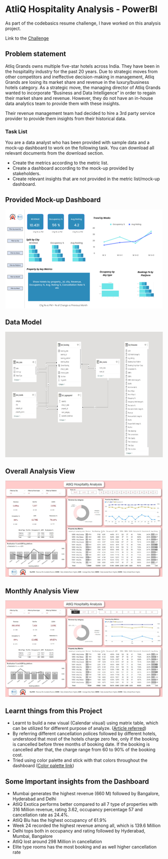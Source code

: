 # AtliQ Hospitality Analysis - PowerBI

As part of the codebasics resume challenge, I have worked on this analysis project.

Link to the [Challenge](https://codebasics.io/event/codebasics-resume-project-challenge)


## Problem statement

Atliq Grands owns multiple five-star hotels across India. They have been in the hospitality industry for the past 20 years. Due to strategic moves from other competitors and ineffective decision-making in management, Atliq Grands are losing its market share and revenue in the luxury/business hotels category. As a strategic move, the managing director of Atliq Grands wanted to incorporate “Business and Data Intelligence” in order to regain their market share and revenue. However, they do not have an in-house data analytics team to provide them with these insights.

Their revenue management team had decided to hire a 3rd party service provider to provide them insights from their historical data.

### Task List

You are a data analyst who has been provided with sample data and a mock-up dashboard to work on the following task. You can download all relevant documents from the download section.

- Create the metrics according to the metric list. 
- Create a dashboard according to the mock-up provided by stakeholders. 
- Create relevant insights that are not provided in the metric list/mock-up dashboard.

## Provided Mock-up Dashboard
<p align="center">
    <img src="https://github.com/akashjsaikia/AtliQ_Grands_Analysis_PowerBI/blob/main/Datasets/mock%20up%20dashboard_atliq%20grands.png" width="600">
</p>


## Data Model

<p align="center">
    <img src='https://github.com/akashjsaikia/AtliQ_Grands_Analysis_PowerBI/blob/main/resources/Data%20Model.jpg' height="400">
</p>


## Overall Analysis View

<p align="center">
    <img src='https://github.com/akashjsaikia/AtliQ_Grands_Analysis_PowerBI/blob/main/resources/Overall.jpg' width="600">
</p>

## Monthly Analysis View

<p align="center">
    <img src='https://github.com/akashjsaikia/AtliQ_Grands_Analysis_PowerBI/blob/main/resources/Filtered%20by%20month.jpg' width="600">
</p>

## Learnt things from this Project 
- Learnt to build a new visual (Calendar visual) using matrix table, which can be utilized for different purpose of analyze. ([Article referred](https://www.linkedin.com/pulse/calendar-matrix-syed-ahmed-ali/?trackingId=VgyLpo%2BYxVRs8tD03PXcPQ%3D%3D))
- By referring different cancellation polices followed by different hotels, understood that most of the hotels charge zero fee, only if the booking is cancelled before three months of booking date. If the booking is cancelled after that, the charge range from 60 to 90% of the booking cost.
- Tried using color palette and stick with that colors throughout the dashboard ([Color palette link](https://colorhunt.co/palette/f6f6f6ffe2e2ffc7c7aaaaaa))

## Some Important insights from the Dashboard

- Mumbai generates the highest revenue (660 M) followed by Bangalore, Hyderabad and Delhi
- AtliQ Exotica performs better compared to all 7 type of properties with 316 Million revenue, rating 3.62, occupancy percentage 57 and cancellation rate as 24.4%.
- AtliQ Blu has the highest occupancy of 61.9%
- Week 24 recorded the highest revenue among all, which is 139.6 Million
- Delhi tops both in occupancy and rating followed by Hyderabad, Mumbai, Bangalore
- AtliQ lost around 298 Million in cancellation 
- Elite type rooms has the most booking and as well higher cancellation rate



